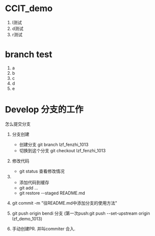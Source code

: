 # CCIT_demo
1. l测试
2. d测试
3. r测试

# branch test
1. a
2. b
3. c
4. d
5. e   

# Develop 分支的工作
怎么提交分支
1. 分支创建
    + 创建分支 git branch lzf_fenzhi_1013
    + 切换到这个分支 git checkout lzf_fenzhi_1013
2. 修改代码
    + git status 查看修改情况
3. + 添加代码到缓存
    + git add ...
    + git restore --staged README.md
4. git commit -m "往README.md中添加分支的使用方法"
5. git push origin bendi 分支 (第一次push:git push --set-upstream origin lzf_demo_1013)

6. 手动创建PR. 并叫commiter 合入.